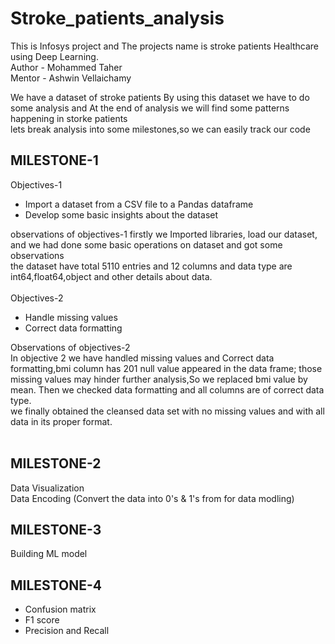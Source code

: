 # Stroke_patients_analysis
This is Infosys project and The projects name is stroke patients Healthcare using Deep Learning.
<br>
Author - Mohammed Taher
<br>
Mentor - Ashwin Vellaichamy

We have a dataset of stroke patients By using this dataset we have to do some analysis and At the end of analysis we will find some patterns happening in storke patients<br>
lets break analysis into some milestones,so we can easily track our code <br>

 ## MILESTONE-1 <br>
 Objectives-1<br>
 - Import a dataset from a CSV file to a Pandas dataframe
 - Develop some basic insights about the dataset

observations of objectives-1
 firstly we Imported libraries, load our dataset, and we had done some basic operations on dataset and got some observations <br>
 the dataset have total 5110 entries and 12 columns and data type are int64,float64,object and other details about data.<br>
 <br>
 Objectives-2<br>
* Handle missing values
* Correct data formatting

 Observations of objectives-2 <br>
In objective 2 we have handled missing values and 
Correct data formatting,bmi column has 201 null value appeared in the data frame; those missing values may hinder further analysis,So we replaced bmi value by mean. Then we checked data formatting and all columns are of correct data type.<br>
we finally obtained the cleansed data set with no missing values and with all data in its proper format.<br><br>

## MILESTONE-2 <br>
Data Visualization<br>
Data Encoding (Convert the data into 0's & 1's from for data modling)<br>

## MILESTONE-3 <br>
Building ML model<br>

## MILESTONE-4 <br>
- Confusion matrix
- F1 score
- Precision and Recall


